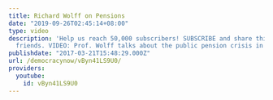 ```yaml
---
title: Richard Wolff on Pensions
date: "2019-09-26T02:45:14+08:00"
type: video
description: 'Help us reach 50,000 subscribers! SUBSCRIBE and share this video with
  friends. VIDEO: Prof. Wolff talks about the public pension crisis in the US.'
publishdate: "2017-03-21T15:48:29.000Z"
url: /democracynow/vByn41LS9U0/
providers:
  youtube:
    id: vByn41LS9U0
---
```

